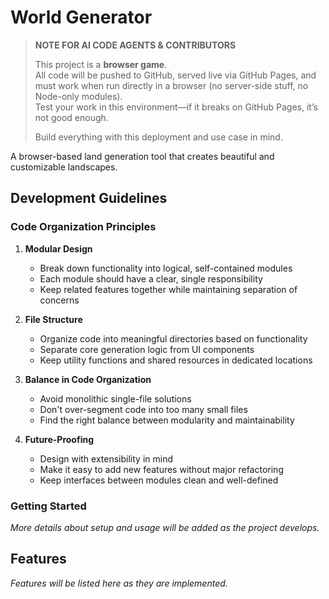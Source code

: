 # World Generator

> **NOTE FOR AI CODE AGENTS & CONTRIBUTORS**
>
> This project is a **browser game**.  
> All code will be pushed to GitHub, served live via GitHub Pages, and must work when run directly in a browser (no server-side stuff, no Node-only modules).  
> Test your work in this environment—if it breaks on GitHub Pages, it’s not good enough.
>
> Build everything with this deployment and use case in mind.

A browser-based land generation tool that creates beautiful and customizable landscapes.

## Development Guidelines

### Code Organization Principles

1. **Modular Design**
   - Break down functionality into logical, self-contained modules
   - Each module should have a clear, single responsibility
   - Keep related features together while maintaining separation of concerns

2. **File Structure**
   - Organize code into meaningful directories based on functionality
   - Separate core generation logic from UI components
   - Keep utility functions and shared resources in dedicated locations

3. **Balance in Code Organization**
   - Avoid monolithic single-file solutions
   - Don't over-segment code into too many small files
   - Find the right balance between modularity and maintainability

4. **Future-Proofing**
   - Design with extensibility in mind
   - Make it easy to add new features without major refactoring
   - Keep interfaces between modules clean and well-defined

### Getting Started

*More details about setup and usage will be added as the project develops.*

## Features

*Features will be listed here as they are implemented.*
